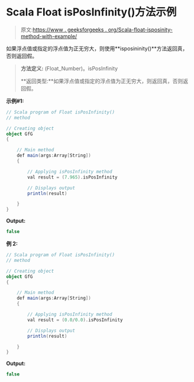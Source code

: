 # Scala Float isPosInfinity()方法示例

> 原文:[https://www . geeksforgeeks . org/Scala-float-isposinity-method-with-example/](https://www.geeksforgeeks.org/scala-float-isposinfinity-method-with-example/)

如果浮点值或指定的浮点值为正无穷大，则使用**isposininity()**方法返回真，否则返回假。

> **方法定义:** (Float_Number)。isPosInfinity
> 
> **返回类型:**如果浮点值或指定的浮点值为正无穷大，则返回真，否则返回假。

**示例#1:**

```scala
// Scala program of Float isPosInfinity()
// method

// Creating object
object GfG
{ 

    // Main method
    def main(args:Array[String])
    {

        // Applying isPosInfinity method
        val result = (7.965).isPosInfinity

        // Displays output
        println(result)

    }
} 
```

**Output:**

```scala
false

```

**例 2:**

```scala
// Scala program of Float isPosInfinity()
// method

// Creating object
object GfG
{ 

    // Main method
    def main(args:Array[String])
    {

        // Applying isPosInfinity method
        val result = (0.0/0.0).isPosInfinity

        // Displays output
        println(result)

    }
} 
```

**Output:**

```scala
false

```